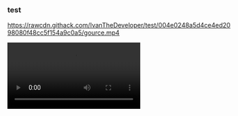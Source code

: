 ### test

<!-- GOURCE-VIDEO-START -->
https://rawcdn.githack.com/IvanTheDeveloper/test/004e0248a5d4ce4ed2098080f48cc5f154a9c0a5/gource.mp4
<!-- GOURCE-VIDEO-END -->

<video src="https://github.com/user-attachments/assets/e1defc9b-250e-4f3c-9860-7ec6cc5ef932"></video>
